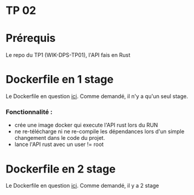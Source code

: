 # TP 02
# Prérequis
Le repo du TP1 (WIK-DPS-TP01), l'API fais en Rust

# Dockerfile en 1 stage

Le Dockerfile en question [ici](/WIK-DPS-TP02/Dockerfile_1_stage/Dockerfile). Comme demandé, il n'y a qu'un seul stage.

### Fonctionnalité : 
- crée une image docker qui execute l'API rust lors du RUN
- ne re-télécharge ni ne re-compile les dépendances lors d'un simple changement dans le code du projet.  
- lance l'API rust avec un user != root

# Dockerfile en 2 stage

Le Dockerfile en question [ici](/WIK-DPS-TP02/Dockerfile_2_stages/Dockerfile). Comme demandé, il y a 2 stage
